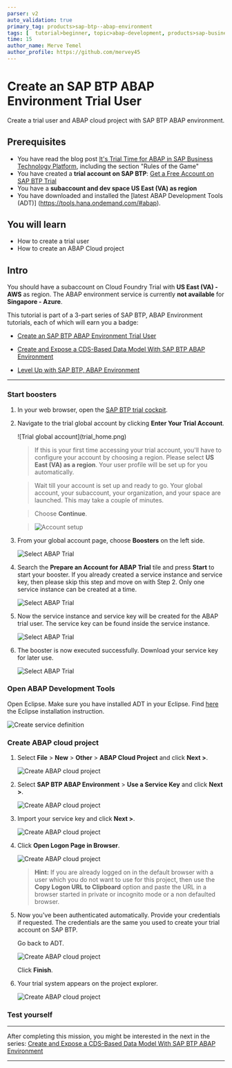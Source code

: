 ```yaml
---
parser: v2
auto_validation: true
primary_tag: products>sap-btp--abap-environment
tags: [  tutorial>beginner, topic>abap-development, products>sap-business-technology-platform ]
time: 15
author_name: Merve Temel
author_profile: https://github.com/mervey45
---
```


# Create an SAP BTP ABAP Environment Trial User
<!-- description --> Create a trial user and ABAP cloud project with SAP BTP ABAP environment.

## Prerequisites
- You have read the blog post [It's Trial Time for ABAP in SAP Business Technology Platform](https://blogs.sap.com/2019/09/28/its-trialtime-for-abap-in-sap-cloud-platform/), including the section "Rules of the Game"
- You have created a **trial account on SAP BTP**:  [Get a Free Account on SAP BTP Trial](hcp-create-trial-account)
- You have a **subaccount and dev space US East (VA) as region**
- You have downloaded and installed the [latest ABAP Development Tools (ADT)] (https://tools.hana.ondemand.com/#abap).

## You will learn  
  - How to create a trial user
  - How to create an ABAP Cloud project

## Intro
You should have a subaccount on Cloud Foundry Trial with **US East (VA) -  AWS** as region. The ABAP environment service is currently **not available** for **Singapore - Azure**.

This tutorial is part of a 3-part series of SAP BTP, ABAP Environment tutorials, each of which will earn you a badge:

- [Create an SAP BTP ABAP Environment Trial User](mission.abap-env-trial-user)

- [Create and Expose a CDS-Based Data Model With SAP BTP ABAP Environment](mission.cp-starter-extensions-abap)

- [Level Up with SAP BTP, ABAP Environment](mission.abap-env-level-up)

---

### Start boosters


1. In your web browser, open the [SAP BTP trial cockpit](https://cockpit.hanatrial.ondemand.com/).

2. Navigate to the trial global account by clicking **Enter Your Trial Account**.

    <!-- border -->![Trial global account](trial_home.png)

    >If this is your first time accessing your trial account, you'll have to configure your account by choosing a region. Please select **US East (VA) as a region**. Your user profile will be set up for you automatically.  

    >Wait till your account is set up and ready to go. Your global account, your subaccount, your organization, and your space are launched. This may take a couple of minutes.

    >Choose **Continue**.

    >![Account setup](organization2.png)

3. From your global account page, choose **Boosters** on the left side.

    ![Select ABAP Trial](boosters.png)

4. Search the **Prepare an Account for ABAP Trial** tile and press **Start** to start your booster.
  If you already created a service instance and service key, then please skip this step and move on with Step 2.
  Only one service instance can be created at a time.

    ![Select ABAP Trial](boosters2.png)

5. Now the service instance and service key will be created for the ABAP trial user. The service key can be found inside the service instance.

    ![Select ABAP Trial](boosters3.png) 

6. The booster is now executed successfully. Download your service key for later use.

    ![Select ABAP Trial](downloadkey.png)



### Open ABAP Development Tools 


Open Eclipse. Make sure you have installed ADT in your Eclipse. Find [here](abap-install-adt) the Eclipse installation instruction.

![Create service definition](eclipse.png)



### Create ABAP cloud project

  1. Select **File** > **New** > **Other** > **ABAP Cloud Project** and click **Next >**.

      ![Create ABAP cloud project](cloud.png)

  2. Select **SAP BTP ABAP Environment** > **Use a Service Key** and click **Next >**.

      ![Create ABAP cloud project](project2x.png)

  3. Import your service key and click **Next >**.

      ![Create ABAP cloud project](skey.png)

  4. Click **Open Logon Page in Browser**. 

      ![Create ABAP cloud project](project44.png)

       >**Hint:** If you are already logged on in the default browser with a user which you do not want to use for this project, then use the **Copy Logon URL to Clipboard** option and paste the URL in a browser started in private or incognito mode or a non defaulted browser.

  5. Now you've been authenticated automatically. Provide your credentials if requested. The credentials are the same you used to create your trial account on SAP BTP.

     Go back to ADT.

      ![Create ABAP cloud project](project52.png)

      Click **Finish**.


  6. Your trial system appears on the project explorer.

      ![Create ABAP cloud project](project62.png)



### Test yourself




---

After completing this mission, you might be interested in the next in the series: [Create and Expose a CDS-Based Data Model With SAP BTP ABAP Environment](mission.cp-starter-extensions-abap)

---
